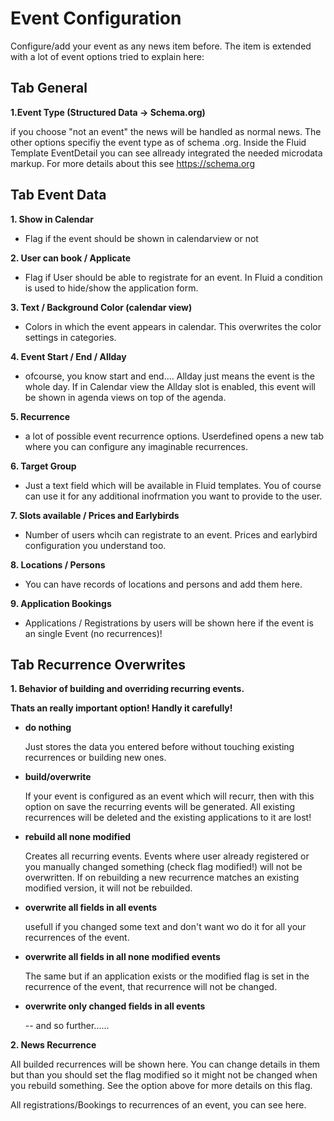 # Event Configuration
Configure/add your event as any news item before. The item is extended with a lot of event options tried to explain here:

## Tab General

__1.Event Type (Structured Data -> Schema.org)__

if you choose "not an event" the news will be handled as normal news. 
The other options specifiy the event type as of schema .org. Inside the Fluid Template EventDetail you can see allready integrated the needed microdata markup. For more details about this see 
https://schema.org

## Tab Event Data

__1. Show in Calendar__
   * Flag if the event should be shown in calendarview or not
   
__2. User can book / Applicate__
   * Flag if User should be able to registrate for an event. In Fluid a condition is used to hide/show the application form.

__3. Text / Background Color (calendar view)__
   * Colors in which the event appears in calendar. This overwrites the color settings in categories.
   
__4. Event Start / End / Allday__
   * ofcourse, you know start and end.... Allday just means the event is the whole day. If in Calendar view the Allday slot is enabled, this event will be shown in agenda views on top of the agenda. 

__5. Recurrence__
   * a lot of possible event recurrence options. Userdefined opens a new tab where you can configure any imaginable recurrences.
   
__6. Target Group__
   * Just a text field which will be available in Fluid templates. You of course can use it for any additional inofrmation you want to provide to the user. 
   
__7. Slots available / Prices and Earlybirds__
   * Number of users whcih can registrate to an event. Prices and earlybird configuration you understand too. 
   
__8. Locations / Persons__
   * You can have records of locations and persons and add them here. 
   
__9. Application Bookings__
   * Applications / Registrations by users will be shown here if the event is an single Event (no recurrences)!
   
## Tab Recurrence Overwrites


__1. Behavior of building and overriding recurring events.__

__Thats an really important option! Handly it carefully!__ 
   * __do nothing__
   
     Just stores the data you entered before without touching existing recurrences or building new ones. 

   * __build/overwrite__
     
     If your event is configured as an event which will recurr, then with this option on save the recurring events will be generated. 
     All existing recurrences will be deleted and the existing applications to it are lost!
     
   * __rebuild all none modified__
   
     Creates all recurring events. Events where user already registered or you manually changed something (check flag modified!) will not be overwritten. If on rebuilding a new recurrence matches an existing modified version, it will not be rebuilded.
     
   * __overwrite all fields in all events__
     
     usefull if you changed some text and don't want wo do it for all your recurrences of the event. 
     
   * __overwrite all fields in all none modified events__
   
     The same but if an application exists or the modified flag is set in the recurrence of the event, that recurrence will not be changed. 
     
   * __overwrite only changed fields in all events__
   
     -- and so further......
     
 __2. News Recurrence__
 
 All builded recurrences will be shown here. You can change details in them but than you should set the flag modified so it might not be changed when you rebuild something. See the option above for more details on this flag.
 
 All registrations/Bookings to recurrences of an event, you can see here. 
 
 